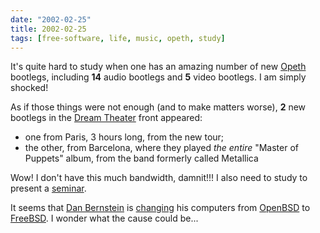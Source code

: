 ```yaml
---
date: "2002-02-25"
title: 2002-02-25
tags: [free-software, life, music, opeth, study]
---
```

It's quite hard to study when one has an amazing number of new
[Opeth](http://www.opeth.com/) bootlegs, including **14** audio
bootlegs and **5** video bootlegs. I am simply shocked!

As if those things were not enough (and to make matters worse),
**2** new bootlegs in the
[Dream Theater](http://www.dreamtheater.net) front appeared:

* one from Paris, 3 hours long, from the new tour;
* the other, from Barcelona, where they played *the entire*
  "Master of Puppets" album, from the band formerly called Metallica

Wow! I don't have this much bandwidth, damnit!!! I also need to
study to present a
[seminar](http://www.ime.usp.br/~rbrito/listas/bio/).

It seems that [Dan Bernstein](http://cr.yp.to/djb.html) is
[changing](http://cr.yp.to/) his computers from
[OpenBSD](http://www.openbsd.org/) to
[FreeBSD](http://www.freebsd.org/). I wonder what the cause could
be...


